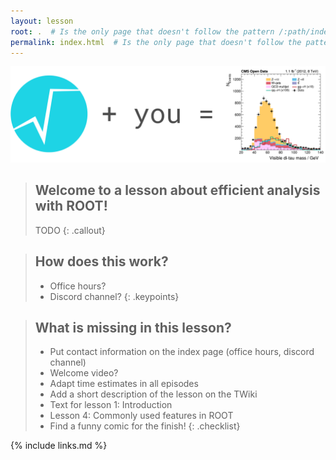 ```yaml
---
layout: lesson
root: .  # Is the only page that doesn't follow the pattern /:path/index.html
permalink: index.html  # Is the only page that doesn't follow the pattern /:path/index.html
---
```


![](fig/banner.png)

> ## Welcome to a lesson about efficient analysis with ROOT!
> TODO
{: .callout}

> ## How does this work?
> - Office hours?
> - Discord channel?
{: .keypoints}

> ## What is missing in this lesson?
> - Put contact information on the index page (office hours, discord channel)
> - Welcome video?
> - Adapt time estimates in all episodes
> - Add a short description of the lesson on the TWiki
> - Text for lesson 1: Introduction
> - Lesson 4: Commonly used features in ROOT
> - Find a funny comic for the finish!
{: .checklist}

<!-- this is an html comment -->

{% include links.md %}
